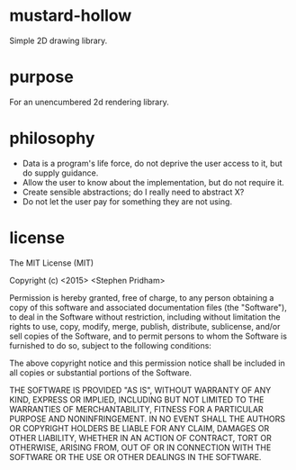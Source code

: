 # mustard-hollow
Simple 2D drawing library.

# purpose
For an unencumbered 2d rendering library.

# philosophy
* Data is a program's life force, do not deprive the user access to it, but do supply guidance.
* Allow the user to know about the implementation, but do not require it.
* Create sensible abstractions; do I really need to abstract X?
* Do not let the user pay for something they are not using.

# license
The MIT License (MIT)

Copyright (c) <2015> \<Stephen Pridham\>

Permission is hereby granted, free of charge, to any person obtaining a copy
of this software and associated documentation files (the "Software"), to deal
in the Software without restriction, including without limitation the rights
to use, copy, modify, merge, publish, distribute, sublicense, and/or sell
copies of the Software, and to permit persons to whom the Software is
furnished to do so, subject to the following conditions:

The above copyright notice and this permission notice shall be included in
all copies or substantial portions of the Software.

THE SOFTWARE IS PROVIDED "AS IS", WITHOUT WARRANTY OF ANY KIND, EXPRESS OR
IMPLIED, INCLUDING BUT NOT LIMITED TO THE WARRANTIES OF MERCHANTABILITY,
FITNESS FOR A PARTICULAR PURPOSE AND NONINFRINGEMENT. IN NO EVENT SHALL THE
AUTHORS OR COPYRIGHT HOLDERS BE LIABLE FOR ANY CLAIM, DAMAGES OR OTHER
LIABILITY, WHETHER IN AN ACTION OF CONTRACT, TORT OR OTHERWISE, ARISING FROM,
OUT OF OR IN CONNECTION WITH THE SOFTWARE OR THE USE OR OTHER DEALINGS IN
THE SOFTWARE.
